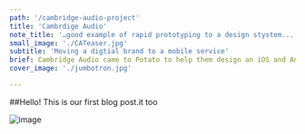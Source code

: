 ```yaml
---
path: '/cambridge-audio-project'
title: 'Cambrdige Audio'
note_title: '…good example of rapid prototyping to a design stystem...'
small_image: './CATeaser.jpg'
subtitle: 'Moving a digtial brand to a mobile service'
brief: Cambridge Audio came to Potato to help them design an iOS and Android application for a new multi-room speaker range - The Evo system. They also wanted to learn product development and lean UX. Whilst on the project I was the product lead; leading the process; gathering research, planning and running the workshop, running the user testing and leading the design of the application.
cover_image: './jumbotron.jpg'

---
```


##Hello! This is our first blog post.it too

![image](https://www.yourcat.co.uk/images/legacy/catimages/Breed_AmericanCurl/healthykittenmain.jpg)

